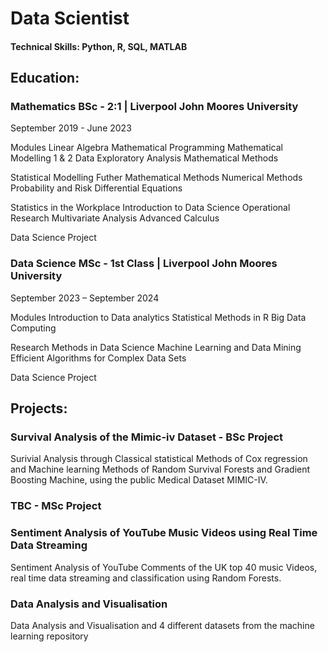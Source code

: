# Data Scientist

#### Technical Skills: Python, R, SQL, MATLAB

## Education:
### Mathematics BSc - 2:1 | Liverpool John Moores University

September 2019 - June 2023

Modules
Linear Algebra
Mathematical Programming
Mathematical Modelling 1 & 2
Data Exploratory Analysis
Mathematical Methods

Statistical Modelling
Futher Mathematical Methods
Numerical Methods 
Probability and Risk
Differential Equations

Statistics in the Workplace
Introduction to Data Science
Operational Research
Multivariate Analysis
Advanced Calculus

Data Science Project

### Data Science MSc - 1st Class | Liverpool John Moores University

September 2023 – September 2024

Modules
Introduction to Data analytics
Statistical Methods in R
Big Data Computing

Research Methods in Data Science
Machine Learning and Data Mining
Efficient Algorithms for Complex Data Sets

Data Science Project


## Projects:
### Survival Analysis of the Mimic-iv Dataset - BSc Project

Surivial Analysis through Classical statistical Methods of Cox regression and Machine learning Methods of Random Survival Forests and Gradient Boosting Machine, using the public Medical Dataset MIMIC-IV.

### TBC - MSc Project

### Sentiment Analysis of YouTube Music Videos using Real Time Data Streaming

Sentiment Analysis of YouTube Comments of the UK top 40 music Videos, real time data streaming and classification using Random Forests.

### Data Analysis and Visualisation

Data Analysis and Visualisation and 4 different datasets from the machine learning repository

